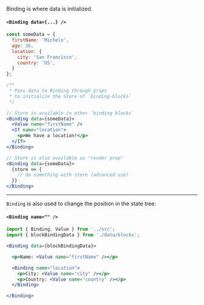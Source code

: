 Binding is where data is initialized.
#### `<Binding data={...} />`

```jsx static
const someData = {
  firstName: 'Michele',
  age: 36,
  location: {
    city: 'San Francisco',
    country: 'US',
  }
};

/**
 * Pass data to Binding through props
 * to initialize the Store of `binding-blocks`
 */

// Store is available in other `binding blocks`
<Binding data={someData}>
  <Value name="firstName" />
  <If name="location">
    <p>We have a location!</p>
  </If>
</Binding>

// Store is also available as "render prop"
<Binding data={someData}>
  {store => {
    // do something with store (advanced use)
  }}
</Binding>
```

---

`Binding` is also used to change the position in the state tree:
#### `<Binding name="" />`

```jsx
import { Binding, Value } from '../src';
import { blockBindingData } from './data/blocks';

<Binding data={blockBindingData}>

  <p>Name: <Value name="firstName" /></p>

  <Binding name="location">
    <p>City: <Value name="city" /></p>
    <p>Country: <Value name="country" /></p>
  </Binding>

</Binding>
```